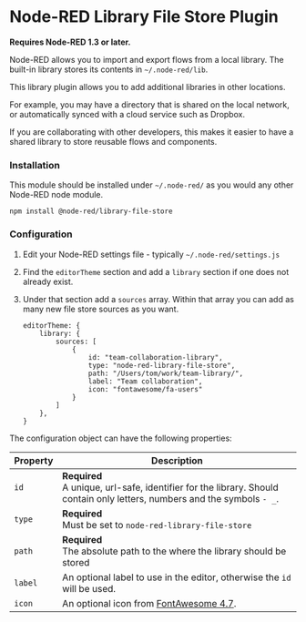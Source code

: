 # Node-RED Library File Store Plugin

**Requires Node-RED 1.3 or later.**


Node-RED allows you to import and export flows from a local library. The built-in
library stores its contents in `~/.node-red/lib`.

This library plugin allows you to add additional libraries in other locations.

For example, you may have a directory that is shared on the local network, or
automatically synced with a cloud service such as Dropbox.

If you are collaborating with other developers, this makes it easier to have a
shared library to store reusable flows and components.

### Installation

This module should be installed under `~/.node-red/` as you would any other
Node-RED node module.

    npm install @node-red/library-file-store


### Configuration

1. Edit your Node-RED settings file - typically `~/.node-red/settings.js`
2. Find the `editorTheme` section and add a `library` section if one does not
   already exist.
3. Under that section add a `sources` array. Within that array you can add
   as many new file store sources as you want.

    ```
    editorTheme: {
        library: {
            sources: [
                {
                    id: "team-collaboration-library",
                    type: "node-red-library-file-store",
                    path: "/Users/tom/work/team-library/",
                    label: "Team collaboration",
                    icon: "fontawesome/fa-users"
                }
            ]
        },
    }
   ```

The configuration object can have the following properties:


Property | Description
---------|--------------
`id`     | **Required** <br> A unique, url-safe, identifier for the library. Should contain only letters, numbers and the symbols `- _`.
`type`   | **Required** <br> Must be set to `node-red-library-file-store`
`path`   | **Required** <br> The absolute path to the where the library should be stored
`label`  | An optional label to use in the editor, otherwise the `id` will be used.
`icon`   | An optional icon from [FontAwesome 4.7](https://fontawesome.com/v4.7.0/icons/).
